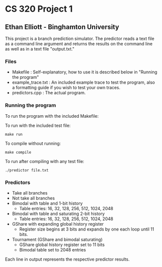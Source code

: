 # CS 320 Project 1
## Ethan Elliott - Binghamton University

This project is a branch prediction simulator. The predictor reads a text file as a command line argument and returns the results on the command line as well as in a text file "output.txt."

### Files
* Makefile : Self-explanatory, how to use it is described below in "Running the program"
* example_trace.txt : An included example trace to test the program, also a formatting guide if you wish to test your own traces.
* predictors.cpp : The actual program.

### Running the program
To run the program with the included Makefile:

To run with the included test file:
```
make run
```
To compile without running:
```
make compile
```
To run after compiling with any test file:
```
./predictor file.txt
```

### Predictors
* Take all branches
* Not take all branches
* Bimodal with table and 1-bit history
  * Table entries: 16, 32, 128, 256, 512, 1024, 2048
* Bimodal with table and saturating 2-bit history
  * Table entries: 16, 32, 128, 256, 512, 1024, 2048
* GShare with expanding global history register
  * Register size begins at 3 bits and expands by one each loop until 11 bits.
* Tournament (GShare and bimodal saturating)
  * GShare global history register set to 11 bits
  * Bimodal table set to 2048 entries

Each line in output represents the respective predictor results.

